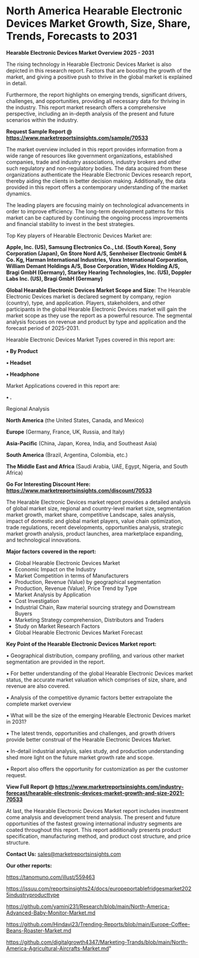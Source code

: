 # North America Hearable Electronic Devices Market Growth, Size, Share, Trends, Forecasts to 2031

<Strong> Hearable Electronic Devices Market Overview 2025 - 2031</strong>

The rising technology in Hearable Electronic Devices Market is also depicted in this research report. Factors that are boosting the growth of the market, and giving a positive push to thrive in the global market is explained in detail.

Furthermore, the report highlights on emerging trends, significant drivers, challenges, and opportunities, providing all necessary data for thriving in the industry. This report market research offers a comprehensive perspective, including an in-depth analysis of the present and future scenarios within the industry.

<strong>Request Sample Report @ <a href=https://www.marketreportsinsights.com/sample/70533>https://www.marketreportsinsights.com/sample/70533</a></strong>

The market overview included in this report provides information from a wide range of resources like government organizations, established companies, trade and industry associations, industry brokers and other such regulatory and non-regulatory bodies. The data acquired from these organizations authenticate the Hearable Electronic Devices research report, thereby aiding the clients in better decision making. Additionally, the data provided in this report offers a contemporary understanding of the market dynamics.

The leading players are focusing mainly on technological advancements in order to improve efficiency. The long-term development patterns for this market can be captured by continuing the ongoing process improvements and financial stability to invest in the best strategies.

Top Key players of Hearable Electronic Devices Market are:

<strong>Apple, Inc. (US), Samsung Electronics Co., Ltd. (South Korea), Sony Corporation (Japan), Gn Store Nord A/S, Sennheiser Electronic GmbH & Co. Kg, Harman International Industries, Voxx International Corporation, William Demant Holdings A/S, Bose Corporation, Widex Holding A/S, Bragi GmbH (Germany), Starkey Hearing Technologies, Inc. (US), Doppler Labs Inc. (US), Bragi GmbH (Germany)</strong>

<strong><b>Global Hearable Electronic Devices Market Scope and Size:</b></strong>
The Hearable Electronic Devices market is declared segment by company, region (country), type, and application. Players, stakeholders, and other participants in the global Hearable Electronic Devices market will gain the market scope as they use the report as a powerful resource. The segmental analysis focuses on revenue and product by type and application and the forecast period of 2025-2031.

Hearable Electronic Devices Market Types covered in this report are:

<strong>• By Product

• Headset

• Headphone</strong>

Market Applications covered in this report are:

<strong>• .</strong> 

Regional Analysis

<strong>North America</strong> (the United States, Canada, and Mexico)

<strong>Europe</strong> (Germany, France, UK, Russia, and Italy)

<strong>Asia-Pacific</strong> (China, Japan, Korea, India, and Southeast Asia)

<strong>South America</strong> (Brazil, Argentina, Colombia, etc.)

<strong>The Middle East and Africa</strong> (Saudi Arabia, UAE, Egypt, Nigeria, and South Africa)

<strong>Go For Interesting Discount Here: <a href=https://www.marketreportsinsights.com/discount/70533>https://www.marketreportsinsights.com/discount/70533</a></strong>

The Hearable Electronic Devices market report provides a detailed analysis of global market size, regional and country-level market size, segmentation market growth, market share, competitive Landscape, sales analysis, impact of domestic and global market players, value chain optimization, trade regulations, recent developments, opportunities analysis, strategic market growth analysis, product launches, area marketplace expanding, and technological innovations.

<strong><b>Major factors covered in the report:</b></strong>
<ul>
  <li>Global Hearable Electronic Devices Market </li>
  <li>Economic Impact on the Industry</li>
  <li>Market Competition in terms of Manufacturers</li>
  <li>Production, Revenue (Value) by geographical segmentation</li>
  <li>Production, Revenue (Value), Price Trend by Type</li>
  <li>Market Analysis by Application</li>
  <li>Cost Investigation</li>
  <li>Industrial Chain, Raw material sourcing strategy and Downstream Buyers</li>
  <li>Marketing Strategy comprehension, Distributors and Traders</li>
  <li>Study on Market Research Factors</li>
  <li>Global Hearable Electronic Devices Market Forecast</li>
</ul>

<strong><b>Key Point of the Hearable Electronic Devices Market report:</b></strong>

• Geographical distribution, company profiling, and various other market segmentation are provided in the report.

• For better understanding of the global Hearable Electronic Devices market status, the accurate market valuation which comprises of size, share, and revenue are also covered.

• Analysis of the competitive dynamic factors better extrapolate the complete market overview

• What will be the size of the emerging Hearable Electronic Devices market in 2031?

• The latest trends, opportunities and challenges, and growth drivers provide better construal of the Hearable Electronic Devices Market.

• In-detail industrial analysis, sales study, and production understanding shed more light on the future market growth rate and scope.

• Report also offers the opportunity for customization as per the customer request.

<strong><b>View Full Report @ <a href=https://www.marketreportsinsights.com/industry-forecast/hearable-electronic-devices-market-growth-and-size-2021-70533>https://www.marketreportsinsights.com/industry-forecast/hearable-electronic-devices-market-growth-and-size-2021-70533</a></b></strong>


At last, the Hearable Electronic Devices Market report includes investment come analysis and development trend analysis. The present and future opportunities of the fastest growing international industry segments are coated throughout this report. This report additionally presents product specification, manufacturing method, and product cost structure, and price structure.

<strong>Contact Us:</strong>
sales@marketreportsinsights.com

<strong>Our other reports:</strong>

<a href=https://tanomuno.com/illust/559463>https://tanomuno.com/illust/559463</a>

<a href=https://issuu.com/reportsinsights24/docs/europeportablefridgesmarket2025industryproducttype>https://issuu.com/reportsinsights24/docs/europeportablefridgesmarket2025industryproducttype</a>

<a href=https://github.com/yamini231/Research/blob/main/North-America-Advanced-Baby-Monitor-Market.md>https://github.com/yamini231/Research/blob/main/North-America-Advanced-Baby-Monitor-Market.md</a>

<a href=https://github.com/Hindavi23/Trending-Reports/blob/main/Europe-Coffee-Beans-Roaster-Market.md>https://github.com/Hindavi23/Trending-Reports/blob/main/Europe-Coffee-Beans-Roaster-Market.md</a>

<a href=https://github.com/digitalgrowth4347/Marketing-Trands/blob/main/North-America-Agricultural-Aircrafts-Market.md>https://github.com/digitalgrowth4347/Marketing-Trands/blob/main/North-America-Agricultural-Aircrafts-Market.md</a>"
